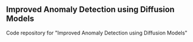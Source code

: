 ## Improved Anomaly Detection using Diffusion Models

Code repository for "Improved Anomaly Detection using Diffusion Models"
